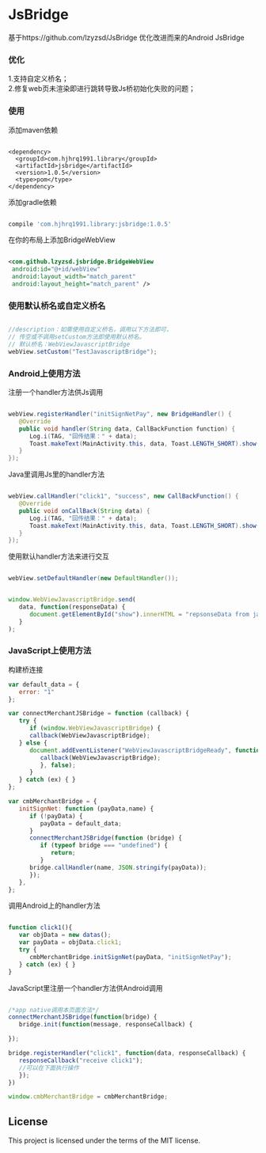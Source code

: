 # JsBridge
基于https://github.com/lzyzsd/JsBridge 优化改进而来的Android JsBridge

### 优化
1.支持自定义桥名；<br/>2.修复web页未渲染即进行跳转导致Js桥初始化失败的问题；

### 使用

添加maven依赖

```maven

<dependency>
  <groupId>com.hjhrq1991.library</groupId>
  <artifactId>jsbridge</artifactId>
  <version>1.0.5</version>
  <type>pom</type>
</dependency>

```

添加gradle依赖

```gradle

compile 'com.hjhrq1991.library:jsbridge:1.0.5'

```

在你的布局上添加BridgeWebView

```xml

<com.github.lzyzsd.jsbridge.BridgeWebView
 android:id="@+id/webView"
 android:layout_width="match_parent"
 android:layout_height="match_parent" />

```

### 使用默认桥名或自定义桥名

```java

//description：如需使用自定义桥名，调用以下方法即可，
// 传空或不调用setCustom方法即使用默认桥名。
// 默认桥名：WebViewJavascriptBridge
webView.setCustom("TestJavascriptBridge");

```

### Android上使用方法

注册一个handler方法供Js调用
```java

webView.registerHandler("initSignNetPay", new BridgeHandler() {
   @Override
   public void handler(String data, CallBackFunction function) {
      Log.i(TAG, "回传结果：" + data);
      Toast.makeText(MainActivity.this, data, Toast.LENGTH_SHORT).show();
   }
});

```

Java里调用Js里的handler方法

```java

webView.callHandler("click1", "success", new CallBackFunction() {
   @Override
   public void onCallBack(String data) {
      Log.i(TAG, "回传结果：" + data);
      Toast.makeText(MainActivity.this, data, Toast.LENGTH_SHORT).show();
   }
});

```

使用默认handler方法来进行交互

```java

webView.setDefaultHandler(new DefaultHandler());

```

```javascript

window.WebViewJavascriptBridge.send(
   data, function(responseData) {
      document.getElementById("show").innerHTML = "repsonseData from java, data = " + responseData
   }
);

```

### JavaScript上使用方法

构建桥连接

```javascript
var default_data = {
   error: "1"
};

var connectMerchantJSBridge = function (callback) {
   try {
      if (window.WebViewJavascriptBridge) {
      callback(WebViewJavascriptBridge);
   } else {
      document.addEventListener("WebViewJavascriptBridgeReady", function () {
         callback(WebViewJavascriptBridge);
         }, false);
      }
   } catch (ex) { }
};

var cmbMerchantBridge = {
   initSignNet: function (payData,name) {
      if (!payData) {
         payData = default_data;
      }
      connectMerchantJSBridge(function (bridge) {
         if (typeof bridge === "undefined") {
            return;
         }
      bridge.callHandler(name, JSON.stringify(payData));
      });
   },
};

````

调用Android上的handler方法

```javascript

function click1(){
   var objData = new datas();
   var payData = objData.click1;
   try {
      cmbMerchantBridge.initSignNet(payData, "initSignNetPay");
   } catch (ex) { }
}

```

JavaScript里注册一个handler方法供Android调用

```javascript

/*app native调用本页面方法*/
connectMerchantJSBridge(function(bridge) {
   bridge.init(function(message, responseCallback) {

});

bridge.registerHandler("click1", function(data, responseCallback) {
   responseCallback("receive click1");
   //可以在下面执行操作
   });
})

window.cmbMerchantBridge = cmbMerchantBridge;

```

## License

This project is licensed under the terms of the MIT license.

